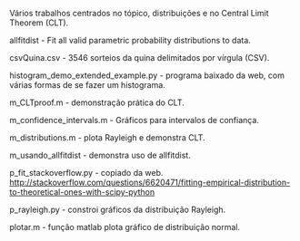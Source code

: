 Vários trabalhos centrados no tópico, distribuições e no 
Central Limit Theorem (CLT).

allfitdist - Fit all valid parametric probability distributions to data.

csvQuina.csv - 3546 sorteios da quina delimitados por vírgula (CSV).

histogram_demo_extended_example.py - programa baixado da web,
com várias formas de se fazer um histograma.

m_CLTproof.m - demonstração prática do CLT.

m_confidence_intervals.m - Gráficos para intervalos de confiança.

m_distributions.m - plota Rayleigh e demonstra CLT.

m_usando_allfitdist - demonstra uso de allfitdist.

p_fit_stackoverflow.py - copiado da web.
http://stackoverflow.com/questions/6620471/fitting-empirical-distribution-to-theoretical-ones-with-scipy-python

p_rayleigh.py - constroi gráficos da distribuição Rayleigh.

plotar.m - função matlab plota gráfico de distribuição normal.